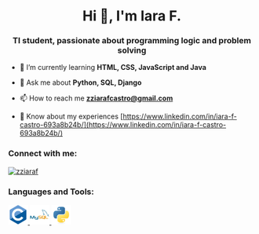 <h1 align="center">Hi 👋, I'm Iara F.</h1>
<h3 align="center">TI student, passionate about programming logic and problem solving</h3>

- 🌱 I’m currently learning **HTML, CSS, JavaScript and Java**
- 💬 Ask me about **Python, SQL, Django**

- 📫 How to reach me **zziarafcastro@gmail.com**

- 📄 Know about my experiences [https://www.linkedin.com/in/iara-f-castro-693a8b24b/](https://www.linkedin.com/in/iara-f-castro-693a8b24b/)

<h3 align="left">Connect with me:</h3>
<p align="left">
<a href="https://instagram.com/zziaraf" target="blank"><img align="center" src="https://raw.githubusercontent.com/rahuldkjain/github-profile-readme-generator/master/src/images/icons/Social/instagram.svg" alt="zziaraf" height="30" width="40" /></a>
</p>

<h3 align="left">Languages and Tools:</h3>
<p align="left"> <a href="https://www.cprogramming.com/" target="_blank" rel="noreferrer"> <img src="https://raw.githubusercontent.com/devicons/devicon/master/icons/c/c-original.svg" alt="c" width="40" height="40"/> </a> <a href="https://www.mysql.com/" target="_blank" rel="noreferrer"> <img src="https://raw.githubusercontent.com/devicons/devicon/master/icons/mysql/mysql-original-wordmark.svg" alt="mysql" width="40" height="40"/> </a> <a href="https://www.python.org" target="_blank" rel="noreferrer"> <img src="https://raw.githubusercontent.com/devicons/devicon/master/icons/python/python-original.svg" alt="python" width="40" height="40"/> </a> </p>

